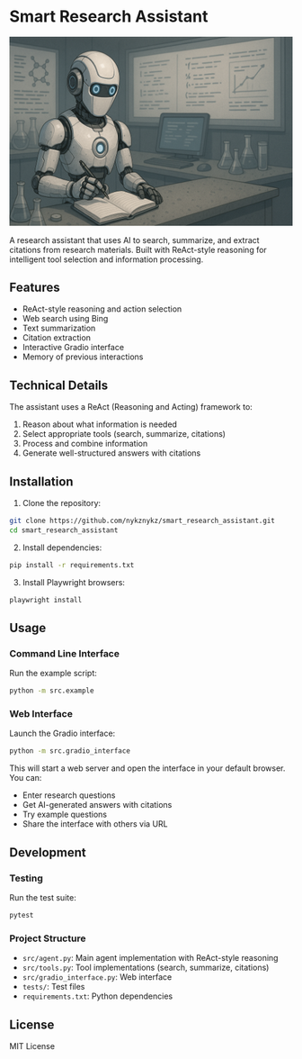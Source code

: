 # Smart Research Assistant

<div align="center">
  <img src="assets/smart_research_assistant.png" alt="Smart Research Assistant Banner" width="800"/>
</div>

A research assistant that uses AI to search, summarize, and extract citations from research materials. Built with ReAct-style reasoning for intelligent tool selection and information processing.

## Features

- ReAct-style reasoning and action selection
- Web search using Bing
- Text summarization
- Citation extraction
- Interactive Gradio interface
- Memory of previous interactions

## Technical Details

The assistant uses a ReAct (Reasoning and Acting) framework to:
1. Reason about what information is needed
2. Select appropriate tools (search, summarize, citations)
3. Process and combine information
4. Generate well-structured answers with citations

## Installation

1. Clone the repository:
```bash
git clone https://github.com/nykznykz/smart_research_assistant.git
cd smart_research_assistant
```

2. Install dependencies:
```bash
pip install -r requirements.txt
```

3. Install Playwright browsers:
```bash
playwright install
```

## Usage

### Command Line Interface

Run the example script:
```bash
python -m src.example
```

### Web Interface

Launch the Gradio interface:
```bash
python -m src.gradio_interface
```

This will start a web server and open the interface in your default browser. You can:
- Enter research questions
- Get AI-generated answers with citations
- Try example questions
- Share the interface with others via URL

## Development

### Testing

Run the test suite:
```bash
pytest
```

### Project Structure

- `src/agent.py`: Main agent implementation with ReAct-style reasoning
- `src/tools.py`: Tool implementations (search, summarize, citations)
- `src/gradio_interface.py`: Web interface
- `tests/`: Test files
- `requirements.txt`: Python dependencies

## License

MIT License 